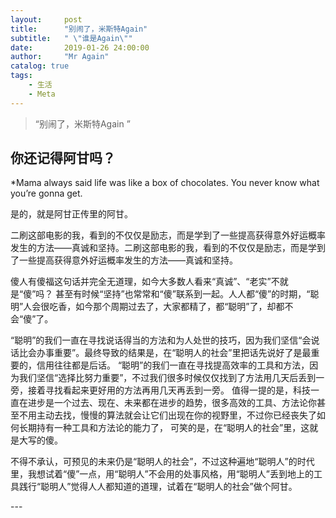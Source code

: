 ```yaml
---
layout:     post
title:      "别闹了，米斯特Again"
subtitle:   " \"谁是Again\""
date:       2019-01-26 24:00:00
author:     "Mr Again"
catalog: true
tags:
    - 生活
    - Meta
---
```


> “别闹了，米斯特Again ”


## 你还记得阿甘吗？

*Mama always said life was like a box of chocolates. You never know what you’re gonna get.

是的，就是阿甘正传里的阿甘。

二刷这部电影的我，看到的不仅仅是励志，而是学到了一些提高获得意外好运概率发生的方法——真诚和坚持。二刷这部电影的我，看到的不仅仅是励志，而是学到了一些提高获得意外好运概率发生的方法——真诚和坚持。

傻人有傻福这句话并完全无道理，如今大多数人看来“真诚”、“老实”不就是“傻”吗？
甚至有时候“坚持”也常常和“傻”联系到一起。人人都“傻”的时期，“聪明”人会很吃香，如今那个周期过去了，大家都精了，都“聪明”了，却都不会“傻”了。

“聪明”的我们一直在寻找说话得当的方法和为人处世的技巧，因为我们坚信“会说话比会办事重要”。最终导致的结果是，在“聪明人的社会”里把话先说好了是最重要的，信用往往都是后话。
“聪明”的我们一直在寻找提高效率的工具和方法，因为我们坚信“选择比努力重要”，不过我们很多时候仅仅找到了方法用几天后丢到一旁，接着寻找看起来更好用的方法再用几天再丢到一旁。
值得一提的是，科技一直在进步是一个过去、现在、未来都在进步的趋势，很多高效的工具、方法论你甚至不用主动去找，慢慢的算法就会让它们出现在你的视野里，不过你已经丧失了如何长期持有一种工具和方法论的能力了，
可笑的是，在“聪明人的社会”里，这就是大写的傻。

不得不承认，可预见的未来仍是“聪明人的社会”，不过这种遍地“聪明人”的时代里，我想试着“傻”一点，用“聪明人”不会用的处事风格，用“聪明人”丢到地上的工具践行“聪明人”觉得人人都知道的道理，试着在“聪明人的社会”做个阿甘。

<p id = "build"></p>
---
